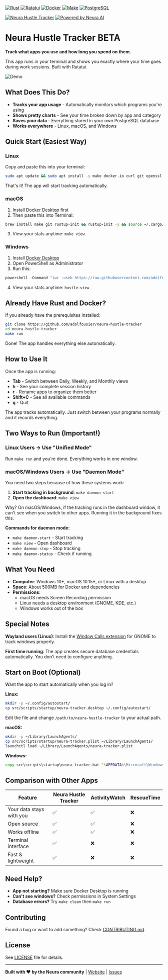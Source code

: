 [![Rust](https://img.shields.io/badge/rust-%23000000.svg?style=for-the-badge&logo=rust&logoColor=white)](https://www.rust-lang.org)
[![Ratatui](https://img.shields.io/badge/ratatui-%23000000.svg?style=for-the-badge&logo=rust&logoColor=white)](https://ratatui.rs)
[![Docker](https://img.shields.io/badge/docker-%230db7ed.svg?style=for-the-badge&logo=docker&logoColor=white)](https://docker.com)
[![Make](https://img.shields.io/badge/Make-%23000000.svg?style=for-the-badge&logo=gnu&logoColor=white)](https://www.gnu.org/software/make/)
[![PostgreSQL](https://img.shields.io/badge/postgresql-%23316192.svg?style=for-the-badge&logo=postgresql&logoColor=white)](https://www.postgresql.org)

[![Neura Hustle Tracker](https://img.shields.io/badge/Neura%20Hustle%20Tracker-7f56da)](https://meetneura.ai) [![Powered by Neura AI](https://img.shields.io/badge/Powered%20by-Neura%20AI-7f56da)](https://meetneura.ai)

# Neura Hustle Tracker BETA

**Track what apps you use and how long you spend on them.**

This app runs in your terminal and shows you exactly where your time goes during work sessions. Built with Ratatui.

![Demo](src/screenshots/hustle-tracker-demo.GIF)

## What Does This Do?

- **Tracks your app usage** - Automatically monitors which programs you're using
- **Shows pretty charts** - See your time broken down by app and category
- **Saves your data** - Everything stored in your own PostgreSQL database
- **Works everywhere** - Linux, macOS, and Windows

## Quick Start (Easiest Way)

### Linux

Copy and paste this into your terminal:

```bash
sudo apt update && sudo apt install -y make docker.io curl git openssl && curl --proto '=https' --tlsv1.2 -sSf https://sh.rustup.rs | sh -s -- -y && source ~/.cargo/env && git clone https://github.com/adolfousier/neura-hustle-tracker.git && cd neura-hustle-tracker && make run
```

That's it! The app will start tracking automatically.

### macOS

1. Install [Docker Desktop](https://docs.docker.com/desktop/install/mac-install/) first
2. Then paste this into Terminal:

```bash
brew install make git rustup-init && rustup-init -y && source ~/.cargo/env && git clone https://github.com/adolfousier/neura-hustle-tracker.git && cd neura-hustle-tracker && make daemon-start
```

3. View your stats anytime: `make view`

### Windows

1. Install [Docker Desktop](https://www.docker.com/products/docker-desktop/)
2. Open PowerShell as Administrator
3. Run this:

```powershell
powershell -Command "iwr -useb https://raw.githubusercontent.com/adolfousier/neura-hustle-tracker/main/scripts/windows-install.ps1 | iex"
```

4. View your stats anytime: `hustle-view`

## Already Have Rust and Docker?

If you already have the prerequisites installed:

```bash
git clone https://github.com/adolfousier/neura-hustle-tracker
cd neura-hustle-tracker
make run
```

Done! The app handles everything else automatically.

## How to Use It

Once the app is running:

- **Tab** - Switch between Daily, Weekly, and Monthly views
- **h** - See your complete session history
- **r** - Rename apps to organize them better
- **Shift+C** - See all available commands
- **q** - Quit

The app tracks automatically. Just switch between your programs normally and it records everything.

## Two Ways to Run (Important!)

### Linux Users → Use "Unified Mode"

Run `make run` and you're done. Everything works in one window.

### macOS/Windows Users → Use "Daemon Mode"

You need two steps because of how these systems work:

1. **Start tracking in background**: `make daemon-start`
2. **Open the dashboard**: `make view`

Why? On macOS/Windows, if the tracking runs in the dashboard window, it can't see when you switch to other apps. Running it in the background fixes this.

**Commands for daemon mode:**
- `make daemon-start` - Start tracking
- `make view` - Open dashboard
- `make daemon-stop` - Stop tracking
- `make daemon-status` - Check if running

## What You Need

- **Computer**: Windows 10+, macOS 10.15+, or Linux with a desktop
- **Space**: About 500MB for Docker and dependencies
- **Permissions**: 
  - macOS needs Screen Recording permission
  - Linux needs a desktop environment (GNOME, KDE, etc.)
  - Windows works out of the box

## Special Notes

**Wayland users (Linux)**: Install the [Window Calls extension](https://extensions.gnome.org/extension/4724/window-calls/) for GNOME to track windows properly.

**First time running**: The app creates secure database credentials automatically. You don't need to configure anything.

## Start on Boot (Optional)

Want the app to start automatically when you log in?

**Linux:**
```bash
mkdir -p ~/.config/autostart/
cp src/scripts/startup/neura-tracker.desktop ~/.config/autostart/
```
Edit the file and change `/path/to/neura-hustle-tracker` to your actual path.

**macOS:**
```bash
mkdir -p ~/Library/LaunchAgents/
cp src/scripts/startup/neura-tracker.plist ~/Library/LaunchAgents/
launchctl load ~/Library/LaunchAgents/neura-tracker.plist
```

**Windows:**
```cmd
copy src\scripts\startup\neura-tracker.bat "%APPDATA%\Microsoft\Windows\Start Menu\Programs\Startup\"
```

## Comparison with Other Apps

| Feature | Neura Hustle Tracker | ActivityWatch | RescueTime |
|---------|---------------------|---------------|------------|
| Your data stays with you | ✅ | ✅ | ❌ |
| Open source | ✅ | ✅ | ❌ |
| Works offline | ✅ | ✅ | ❌ |
| Terminal interface | ✅ | ❌ | ❌ |
| Fast & lightweight | ✅ | ❌ | ❌ |

## Need Help?

- **App not starting?** Make sure Docker Desktop is running
- **Can't see windows?** Check permissions in System Settings
- **Database errors?** Try `make clean` then `make run`

## Contributing

Found a bug or want to add something? Check [CONTRIBUTING.md](CONTRIBUTING.md).

## License

See [LICENSE](LICENSE) file for details.

---

**Built with ❤️ by the Neura community** | [Website](https://meetneura.ai) | [Issues](https://github.com/adolfousier/neura-hustle-tracker/issues)
